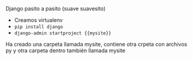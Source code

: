 Django pasito a pasito (suave suavesito)

- Creamos virtualenv
- `pip install django`
- `django-admin startproject {{mysite}}`

Ha creado una carpeta llamada mysite, contiene otra crpeta con archivos py y otra carpeta dentro también llamada mysite
